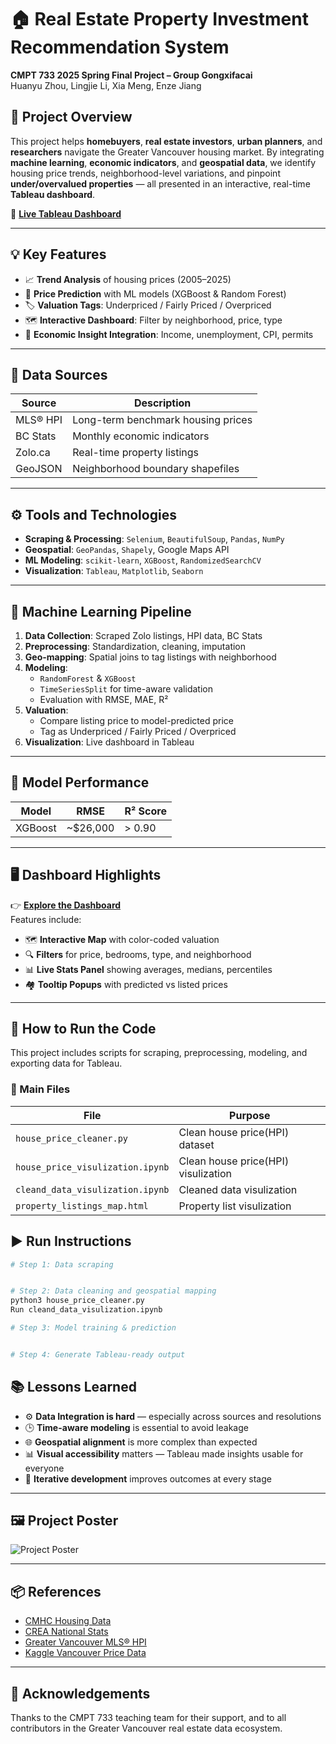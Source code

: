 # 🏠 Real Estate Property Investment Recommendation System  
**CMPT 733 2025 Spring Final Project – Group Gongxifacai**  
Huanyu Zhou, Lingjie Li, Xia Meng, Enze Jiang

## 📌 Project Overview
This project helps **homebuyers**, **real estate investors**, **urban planners**, and **researchers** navigate the Greater Vancouver housing market. By integrating **machine learning**, **economic indicators**, and **geospatial data**, we identify housing price trends, neighborhood-level variations, and pinpoint **under/overvalued properties** — all presented in an interactive, real-time **Tableau dashboard**.

🔗 **[Live Tableau Dashboard](https://public.tableau.com/views/CMPT733VancouverRealEstate/Dashboard1?:language=en-US&:sid=&:redirect=auth&:display_count=n&:origin=viz_share_link)**

---

## 💡 Key Features
- 📈 **Trend Analysis** of housing prices (2005–2025)
- 🧠 **Price Prediction** with ML models (XGBoost & Random Forest)
- 🏷️ **Valuation Tags**: Underpriced / Fairly Priced / Overpriced
- 🗺️ **Interactive Dashboard**: Filter by neighborhood, price, type
- 🧾 **Economic Insight Integration**: Income, unemployment, CPI, permits

---

## 🧪 Data Sources
| Source | Description |
|--------|-------------|
| MLS® HPI | Long-term benchmark housing prices |
| BC Stats | Monthly economic indicators |
| Zolo.ca | Real-time property listings |
| GeoJSON | Neighborhood boundary shapefiles |

---

## ⚙️ Tools and Technologies
- **Scraping & Processing**: `Selenium`, `BeautifulSoup`, `Pandas`, `NumPy`
- **Geospatial**: `GeoPandas`, `Shapely`, Google Maps API
- **ML Modeling**: `scikit-learn`, `XGBoost`, `RandomizedSearchCV`
- **Visualization**: `Tableau`, `Matplotlib`, `Seaborn`

---

## 🔮 Machine Learning Pipeline
1. **Data Collection**: Scraped Zolo listings, HPI data, BC Stats
2. **Preprocessing**: Standardization, cleaning, imputation
3. **Geo-mapping**: Spatial joins to tag listings with neighborhood
4. **Modeling**:  
   - `RandomForest` & `XGBoost`  
   - `TimeSeriesSplit` for time-aware validation  
   - Evaluation with RMSE, MAE, R²
5. **Valuation**:  
   - Compare listing price to model-predicted price  
   - Tag as Underpriced / Fairly Priced / Overpriced  
6. **Visualization**: Live dashboard in Tableau

---

## 🧪 Model Performance
| Model | RMSE | R² Score |
|-------|------|----------|
| XGBoost | ~$26,000 | > 0.90 |

---

## 🖥️ Dashboard Highlights
👉 **[Explore the Dashboard](https://public.tableau.com/views/CMPT733VancouverRealEstate/Dashboard1?:language=en-US&:sid=&:redirect=auth&:display_count=n&:origin=viz_share_link)**  
Features include:
- 🗺️ **Interactive Map** with color-coded valuation
- 🔍 **Filters** for price, bedrooms, type, and neighborhood
- 📊 **Live Stats Panel** showing averages, medians, percentiles
- 🏘️ **Tooltip Popups** with predicted vs listed prices

---

## 🔧 How to Run the Code

This project includes scripts for scraping, preprocessing, modeling, and exporting data for Tableau.

### 📁 Main Files

| File | Purpose |
|------|---------|
| `house_price_cleaner.py` | Clean house price(HPI) dataset |
| `house_price_visulization.ipynb` | Clean house price(HPI) visulization |
| `cleand_data_visulization.ipynb` | Cleaned data visulization |
| `property_listings_map.html` | Property list visulization|


## ▶️ Run Instructions

```bash
# Step 1: Data scraping


# Step 2: Data cleaning and geospatial mapping
python3 house_price_cleaner.py
Run cleand_data_visulization.ipynb

# Step 3: Model training & prediction


# Step 4: Generate Tableau-ready output
```

## 📚 Lessons Learned
- ⚙️ **Data Integration is hard** — especially across sources and resolutions
- 🕒 **Time-aware modeling** is essential to avoid leakage
- 🌐 **Geospatial alignment** is more complex than expected
- 📊 **Visual accessibility** matters — Tableau made insights usable for everyone
- 🔁 **Iterative development** improves outcomes at every stage

---

## 🖼️ Project Poster
![Project Poster](poster.png)

---

## 📦 References
- [CMHC Housing Data](https://www.cmhc-schl.gc.ca/professionals/housing-markets-data-and-research/housing-data)  
- [CREA National Stats](https://stats.crea.ca/en-CA/)  
- [Greater Vancouver MLS® HPI](https://www.gvrealtors.ca/market-watch/MLS-HPI-home-price-comparison.hpi.greater_vancouver.all.all.2021-12-1.html)  
- [Kaggle Vancouver Price Data](https://www.kaggle.com/datasets/jennyzzhu/vancouver-house-prices-for-past-20-years)

---

## 🙌 Acknowledgements
Thanks to the CMPT 733 teaching team for their support, and to all contributors in the Greater Vancouver real estate data ecosystem.



